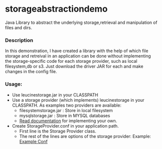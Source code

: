 # storageabstractiondemo
Java Library to abstract the underlying storage,retrieval and manipulation of files and dirs.

<h3>Description</h3>
<p>
  In this demonstration, I have created a library with the help of which file storage and retreival in an application can be done without implementing the storage-specific code for each storage provider, such as local filesystem,db or s3.
  Just download the driver JAR for each and make changes in the config file.
  </p>
<h3>Usage:</h3>
<ul>
  <li>Use leucinestorage.jar in your CLASSPATH 
  </li>
  <li>Use a storage provider (which implements) leucinestorage in your CLASSPATH. As examples two providers are available:
  <ul>
    <li>
    filesystemstorage.jar : Store in local filesystem  
    </li>
    <li>
    mysqlstorage.jar : Store in MYSQL databases
    </li>
    <li>
      <a href="https://anuragntl.github.io/storageabstractiondemo/">Read documentation</a> for implementing your own. 
    </li>
    </ul>
  </li>
  <li>Create StorageProvider.conf in your application path.
    <ul>
      <li>
        First line is the Storage Provider class.
      </li>
      <li>
        The rest of the lines are options of the storage provider:
        Example: <a href="demo/StorageProvider - For MySQL.conf">Example Conf</a>
      </li>
    </ul>
  </li>
  
  
  </ul>
  
